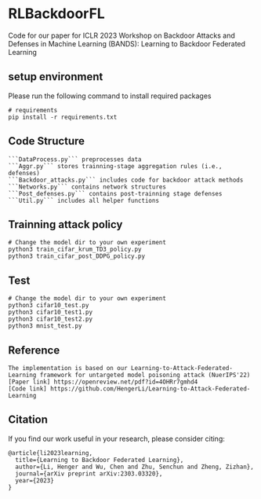 # RLBackdoorFL

Code for our paper for ICLR 2023 Workshop on Backdoor Attacks and Defenses in Machine Learning (BANDS): Learning to Backdoor Federated Learning
## setup environment

Please run the following command to install required packages

```
# requirements
pip install -r requirements.txt
```

## Code Structure
```
```DataProcess.py``` preprocesses data
```Aggr.py``` stores trainning-stage aggregation rules (i.e., defenses)
```Backdoor_attacks.py``` includes code for backdoor attack methods
```Networks.py``` contains network structures 
```Post_defenses.py``` contains post-trainning stage defenses
```Util.py``` includes all helper functions 
```

## Trainning attack policy
```
# Change the model dir to your own experiment
python3 train_cifar_krum_TD3_policy.py
python3 train_cifar_post_DDPG_policy.py
```

## Test
```
# Change the model dir to your own experiment
python3 cifar10_test.py
python3 cifar10_test1.py
python3 cifar10_test2.py
python3 mnist_test.py
```

## Reference
```
The implementation is based on our Learning-to-Attack-Federated-Learning framework for untargeted model poisoning attack (NuerIPS'22)
[Paper link] https://openreview.net/pdf?id=4OHRr7gmhd4 
[Code link] https://github.com/HengerLi/Learning-to-Attack-Federated-Learning
```

## Citation
If you find our work useful in your research, please consider citing:
```
@article{li2023learning,
  title={Learning to Backdoor Federated Learning},
  author={Li, Henger and Wu, Chen and Zhu, Senchun and Zheng, Zizhan},
  journal={arXiv preprint arXiv:2303.03320},
  year={2023}
}

